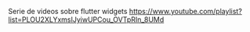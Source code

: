 Serie de videos sobre flutter widgets
https://www.youtube.com/playlist?list=PLOU2XLYxmsIJyiwUPCou_OVTpRIn_8UMd
